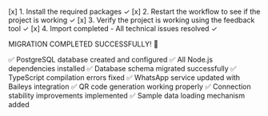 [x] 1. Install the required packages ✓
[x] 2. Restart the workflow to see if the project is working ✓
[x] 3. Verify the project is working using the feedback tool ✓
[x] 4. Import completed - All technical issues resolved ✓

MIGRATION COMPLETED SUCCESSFULLY! 🎉

✅ PostgreSQL database created and configured
✅ All Node.js dependencies installed
✅ Database schema migrated successfully
✅ TypeScript compilation errors fixed
✅ WhatsApp service updated with Baileys integration
✅ QR code generation working properly
✅ Connection stability improvements implemented
✅ Sample data loading mechanism added